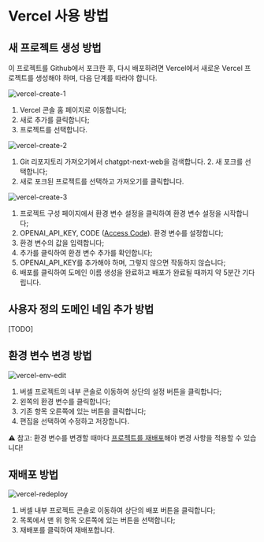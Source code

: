# Vercel 사용 방법

## 새 프로젝트 생성 방법
이 프로젝트를 Github에서 포크한 후, 다시 배포하려면 Vercel에서 새로운 Vercel 프로젝트를 생성해야 하며, 다음 단계를 따라야 합니다.

![vercel-create-1](./images/vercel/vercel-create-1.jpg)
1. Vercel 콘솔 홈 페이지로 이동합니다;
2. 새로 추가를 클릭합니다;
3. 프로젝트를 선택합니다.

![vercel-create-2](./images/vercel/vercel-create-2.jpg)
1. Git 리포지토리 가져오기에서 chatgpt-next-web을 검색합니다. 2. 새 포크를 선택합니다;
2. 새로 포크된 프로젝트를 선택하고 가져오기를 클릭합니다.

![vercel-create-3](./images/vercel/vercel-create-3.jpg)
1. 프로젝트 구성 페이지에서 환경 변수 설정을 클릭하여 환경 변수 설정을 시작합니다;
2. OPENAI_API_KEY, CODE ([Access Code](https://github.com/weathery/ChatGPT/blob/357296986609c14de10bf210871d30e2f67a8784/docs/faq-ko.md#%E7%8E%AF%E5%A2%83%E5%8F%98%E9%87%8F-code-%E6%98%AF%E4%BB%80%E4%B9%88%E5%BF%85%E9%A1%BB%E8%AE%BE%E7%BD%AE%E5%90%97)). 환경 변수를 설정합니다;
3. 환경 변수의 값을 입력합니다;
4. 추가를 클릭하여 환경 변수 추가를 확인합니다;
5. OPENAI_API_KEY를 추가해야 하며, 그렇지 않으면 작동하지 않습니다;
6. 배포를 클릭하여 도메인 이름 생성을 완료하고 배포가 완료될 때까지 약 5분간 기다립니다.

## 사용자 정의 도메인 네임 추가 방법
[TODO]

## 환경 변수 변경 방법
![vercel-env-edit](./images/vercel/vercel-env-edit.jpg)
1. 버셀 프로젝트의 내부 콘솔로 이동하여 상단의 설정 버튼을 클릭합니다;
2. 왼쪽의 환경 변수를 클릭합니다;
3. 기존 항목 오른쪽에 있는 버튼을 클릭합니다;
4. 편집을 선택하여 수정하고 저장합니다.

⚠️️ 참고: 환경 변수를 변경할 때마다 [프로젝트를 재배포](#如何重新部署)해야 변경 사항을 적용할 수 있습니다!

## 재배포 방법
![vercel-redeploy](./images/vercel/vercel-redeploy.jpg)
1. 버셀 내부 프로젝트 콘솔로 이동하여 상단의 배포 버튼을 클릭합니다;
2. 목록에서 맨 위 항목 오른쪽에 있는 버튼을 선택합니다;
3. 재배포를 클릭하여 재배포합니다.